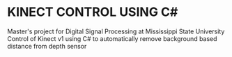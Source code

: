 # KINECT CONTROL USING C#
Master's project for Digital Signal Processing at Mississippi State University
Control of Kinect v1 using C# to automatically remove background based distance from depth sensor
